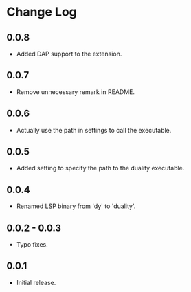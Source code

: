 # Change Log

## 0.0.8

- Added DAP support to the extension.

## 0.0.7

- Remove unnecessary remark in README.

## 0.0.6

- Actually use the path in settings to call the executable.

## 0.0.5

- Added setting to specify the path to the duality executable.

## 0.0.4

- Renamed LSP binary from 'dy' to 'duality'.

## 0.0.2 - 0.0.3

- Typo fixes.

## 0.0.1

- Initial release.